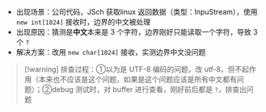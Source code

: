- 出现场景：公司代码，JSch 获取linux 返回数据（类型：InpuStream），使用 `new int[1024]` 接收时，边界的中文被处理
- 出现原因：猜测是**中文**本来是 3 个字符，边界刚好只能读取一个字符，导致 3 个 `?`
- 解决方案：改用 `new char[1024]` 接收，实测边界中文没问题

>[!warning] 排查过程：①以为是 UTF-8 编码的问题，改 utf-8，但不起作用（本来也不应该是这个问题，如果是这个问题应该是所有中文都有问题）；②debug 测试时，对 buffer 进行查看，刚好前后都是 `?`，排查出问题 